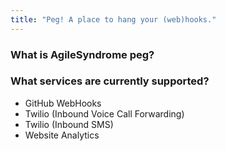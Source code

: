 ```yaml
---
title: "Peg! A place to hang your (web)hooks."
---
```


### What is AgileSyndrome peg?

### What services are currently supported?

* GitHub WebHooks
* Twilio (Inbound Voice Call Forwarding)
* Twilio (Inbound SMS)
* Website Analytics
